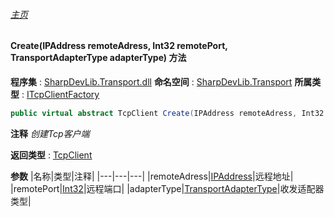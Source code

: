 ###### [主页](./Index.md "主页")
#### Create(IPAddress remoteAdress, Int32 remotePort, TransportAdapterType adapterType) 方法
**程序集** : [SharpDevLib.Transport.dll](./SharpDevLib.Transport.assembly.md "SharpDevLib.Transport.dll")
**命名空间** : [SharpDevLib.Transport](./SharpDevLib.Transport.namespace.md "SharpDevLib.Transport")
**所属类型** : [ITcpClientFactory](./SharpDevLib.Transport.ITcpClientFactory.md "ITcpClientFactory")
``` csharp
public virtual abstract TcpClient Create(IPAddress remoteAdress, Int32 remotePort, TransportAdapterType adapterType)
```
**注释**
*创建Tcp客户端*

**返回类型** : [TcpClient](./SharpDevLib.Transport.TcpClient.md "TcpClient")

**参数**
|名称|类型|注释|
|---|---|---|
|remoteAdress|[IPAddress](https://learn.microsoft.com/en-us/dotnet/api/system.net.ipaddress "IPAddress")|远程地址|
|remotePort|[Int32](https://learn.microsoft.com/en-us/dotnet/api/system.int32 "Int32")|远程端口|
|adapterType|[TransportAdapterType](./SharpDevLib.Transport.TransportAdapterType.md "TransportAdapterType")|收发适配器类型|

